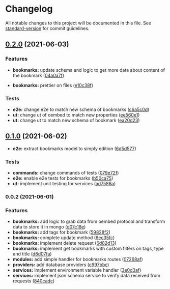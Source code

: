 # Changelog

All notable changes to this project will be documented in this file. See [standard-version](https://github.com/conventional-changelog/standard-version) for commit guidelines.

## [0.2.0](https://github.com/maddoctor1905/technical-test-klaxoon/compare/v0.1.0...v0.2.0) (2021-06-03)


### Features

* **bookmarks:**  update schema and logic to get more data about content of the bookmark ([04a0a7f](https://github.com/maddoctor1905/technical-test-klaxoon/commit/04a0a7f03149f996c467a53d15bfd0ca4b764ef2))


* **bookmarks:** prettier on files ([e10c38f](https://github.com/maddoctor1905/technical-test-klaxoon/commit/e10c38fae3e4cb5583962cb6657f8db257f4b70f))


### Tests

* **e2e:** change e2e to match new schema of bookmarks ([c6a5c0d](https://github.com/maddoctor1905/technical-test-klaxoon/commit/c6a5c0d5efb64c0af4cb4d8a27d6c187ff7a7fb2))
* **ut:** change ut of oembed to match new properties ([ee560e1](https://github.com/maddoctor1905/technical-test-klaxoon/commit/ee560e1edf1abbf500bb4c094907aaab3c0a1464))
* **ut:** change ut to match new schema of bookmark ([ea20d23](https://github.com/maddoctor1905/technical-test-klaxoon/commit/ea20d23f4f932d7a705faeae535ae04e7d278ce7))

## [0.1.0](https://github.com/maddoctor1905/technical-test-klaxoon/compare/v0.0.2...v0.1.0) (2021-06-02)


* **e2e:** extract bookmarks model to simply edition ([6d5d577](https://github.com/maddoctor1905/technical-test-klaxoon/commit/6d5d57742bb1af511cffbecd51991b88de039088))


### Tests

* **commands:** change commands of tests ([079e72f](https://github.com/maddoctor1905/technical-test-klaxoon/commit/079e72fcaf71cfc8bff2802a0a109560bb86cbaf))
* **e2e:** enable e2e tests for bookmarks ([b50ca75](https://github.com/maddoctor1905/technical-test-klaxoon/commit/b50ca75d0b13654baccb33d9c56c233ec5ac1888))
* **ut:** implement unit testing for services ([ad7586a](https://github.com/maddoctor1905/technical-test-klaxoon/commit/ad7586aa7b33f957ed315a7d699787e8686abb5e))

### 0.0.2 (2021-06-01)


### Features

* **bookmarks:** add logic to grab data from oembed protocol and transform data to store it in mongo ([d07c18e](https://github.com/maddoctor1905/technical-test-klaxoon/commit/d07c18eaf2841c58c5ec13db5b37ef8da298991b))
* **bookmarks:** add tags for bookmark ([59828f2](https://github.com/maddoctor1905/technical-test-klaxoon/commit/59828f2276140975560b3d0d0bc9d27276ded169))
* **bookmarks:** complete update method ([6ec35fc](https://github.com/maddoctor1905/technical-test-klaxoon/commit/6ec35fc1d67a8089dbecf9cc03cf4315045bb640))
* **bookmarks:** implement delete request ([6d82d13](https://github.com/maddoctor1905/technical-test-klaxoon/commit/6d82d13054f4b09777ebb8cd8d060bb07af9d5e3))
* **bookmarks:** implement get bookmarks with custom filters on tags, type and title ([d8d07fa](https://github.com/maddoctor1905/technical-test-klaxoon/commit/d8d07faa78b29e93b2ed69f0b12ac72e3db2d114))
* **modules:** add simple handler for bookmarks routes ([07268af](https://github.com/maddoctor1905/technical-test-klaxoon/commit/07268af3098fb9926cf7ef96fd91caa9a5862203))
* **providers:** add database providers ([c997bbc](https://github.com/maddoctor1905/technical-test-klaxoon/commit/c997bbc50dbdfe6fe43483c9561d092e197e50e7))
* **services:** implement environment variable handler ([3e0d3af](https://github.com/maddoctor1905/technical-test-klaxoon/commit/3e0d3afc0404689151e70e1b0c6bd7ae8d0fb6e9))
* **services:** implement json schema service to verify data received from requests ([840cadc](https://github.com/maddoctor1905/technical-test-klaxoon/commit/840cadc83c537fd003315b259df1b1315d7319b6))
